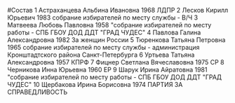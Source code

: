 #Состав
1 Астраханцева Альбина Ивановна 1968 ЛДПР
2 Лесков Кирилл Юрьевич 1983 собрание избирателей по месту службы - В/Ч
3 Матвеева Любовь Павловна 1958 \"собрание избирателей по месту работы - СПБ ГБОУ ДОД ДДТ \"ГРАД ЧУДЕС\"
4 Павлова Галина Александровна 1982 За женщин России
5 Тюренкова Татьяна Петровна 1965 собрание избирателей по месту службы - администрация Кронштадтского района Санкт-Петербурга
6 Уртьева Татьяна Александровна 1957 КПРФ
7 Фицнер Светлана Вячеславовна 1975 СР
8 Черникова Инна Юрьевна 1960 ЕР
9 Шарук Ирина Айратовна 1981 \"собрание избирателей по месту работы - СПБ ГБОУ ДОД ДДТ \"ГРАД ЧУДЕС\"
10 Щербакова Ирина Борисовна 1974 ПАРТИЯ ЗА СПРАВЕДЛИВОСТЬ

